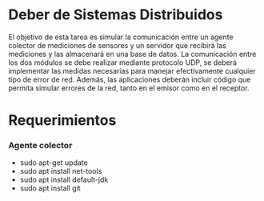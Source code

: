# Deber de Sistemas Distribuidos 


El objetivo de esta tarea es simular la comunicación entre un agente colector de mediciones de sensores y un servidor que recibirá 
las mediciones y las almacenará en una base de datos. La comunicación entre los dos módulos se debe realizar mediante protocolo UDP, 
se deberá implementar las medidas necesarias para manejar efectivamente cualquier tipo de error de red. Además, las aplicaciones deberán 
incluir código que permita simular errores de la red, tanto en el emisor como en el receptor.

# Requerimientos 
### Agente colector
- sudo apt-get update
- sudo apt install net-tools
- sudo apt install default-jdk
- sudo apt install git
